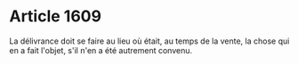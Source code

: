 # Article 1609

La délivrance doit se faire au lieu où était, au temps de la vente, la chose qui en a fait l'objet, s'il n'en a été autrement convenu.
